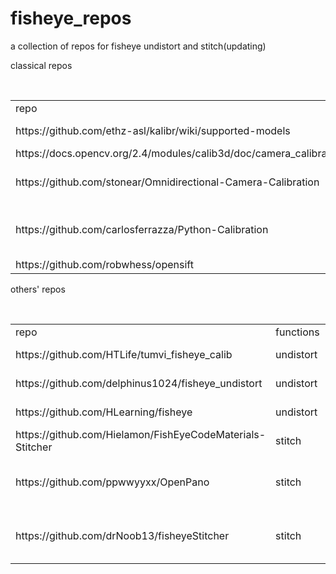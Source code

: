 # fisheye_repos
a collection of repos for fisheye undistort and stitch(updating)



classical repos
<table>
    <tr>
        <td>repo</td>
        <td>functions</td>
        <td>comments</td>
    </tr>
    <tr>
        <td>https://github.com/ethz-asl/kalibr/wiki/supported-models</td>
        <td>calibration</td>
        <td>under estimation</td>
    </tr>
    <tr>
        <td>https://docs.opencv.org/2.4/modules/calib3d/doc/camera_calibration_and_3d_reconstruction.html#fisheye</td>
        <td>calibration</td>
        <td>opencv</td>
    </tr>
    <tr>
        <td>https://github.com/stonear/Omnidirectional-Camera-Calibration</td>
        <td>calibration</td>
        <td>matlab OCamCalib Toolbox</td>
    </tr>
    <tr>
        <td>https://github.com/carlosferrazza/Python-Calibration</td>
        <td>calibration</td>
        <td>python implementation of opencv+ocamlib</td>
    </tr>
    <tr>
        <td>https://github.com/robwhess/opensift</td>
        <td>stitch</td>
        <td>opensift</td>
    </tr>
</table>



others' repos
<table>  
    <tr>
        <td>repo</td>
        <td>functions</td>
        <td>comments</td>
    </tr>
    <tr>
        <td>https://github.com/HTLife/tumvi_fisheye_calib</td>
        <td>undistort</td>
        <td>easy to use</td>
    </tr>
    <tr>
        <td>https://github.com/delphinus1024/fisheye_undistort</td>
        <td>undistort</td>
        <td>under estimation</td>
    </tr>  
    <tr>
        <td>https://github.com/HLearning/fisheye</td>
        <td>undistort</td>
        <td>easy to use</td>
    </tr>  
    <tr>
        <td>https://github.com/Hielamon/FishEyeCodeMaterials-Stitcher</td>
        <td>stitch</td>
        <td>very good</td>
    </tr>
    <tr>
        <td>https://github.com/ppwwyyxx/OpenPano</td>
        <td>stitch</td>
        <td>not very effective for fisheye</td>
    </tr>
    <tr>
        <td>https://github.com/drNoob13/fisheyeStitcher</td>
        <td>stitch</td>
        <td>should modify from 2 to 4</td>
    </tr>
</table>
